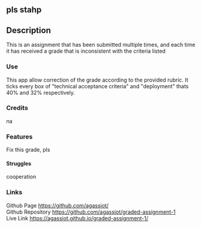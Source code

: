   ## pls stahp



## Description

This is an assignment that has been submitted multiple times, and each time it has received a grade that is inconsistent with the criteria listed
            
### Use

This app allow correction of the grade according to the provided rubric. It ticks every box of "technical acceptance criteria" and "deployment" thats 40% and 32% respectively.  

### Credits
na
           
### Features
Fix this grade, pls
            
#### Struggles

cooperation
            
### Links

Github Page https://github.com/agassiot/ \
Github Repository https://github.com/agassiot/graded-assignment-1 \
Live Link https://agassiot.github.io/graded-assignment-1/
